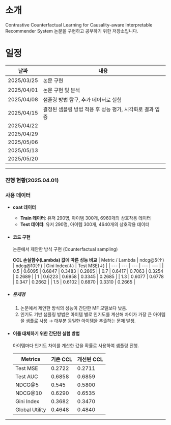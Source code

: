 # 소개 
Contrastive Counterfactual Learning for Causality-aware Interpretable Recommender System 논문을 구현하고 공부하기 위한 저장소입니다.

# 일정
| 날짜 | 내용 | 
| -------- | -------- |
| 2025/03/25 | 논문 구현 | 
| 2025/04/01 | 논문 구현 및 분석 | 
| 2025/04/08 | 샘플링 방법 탐구, 추가 데이터로 실험 | 
| 2025/04/15 | 결정된 샘플링 방법 적용 후 성능 평가, 시각화로 결과 입증 | 
| 2025/04/22 | |
| 2025/04/29 | | 
| 2025/05/06 | |
| 2025/05/13 | | 
| 2025/05/20 | |
---

### 진행 현황(2025.04.01)
  ### 사용 데이터
  - **coat 데이터**
      - **Train 데이터**: 유저 290명, 아이템 300개, 6960개의 상호작용 데이터
      - **Test 데이터**: 유저 290명, 아이템 300개, 4640개의 상호작용 데이터
- #### 코드 구현
  논문에서 제안한 방식 구현 (Counterfactual sampling)
  
  **CCL 손실함수(Lambda) 값에 따른 성능 비교**
  | Metric / Lambda | ndcg@5(↑) | ndcg@10(↑) | Gini Index(↓) | Test MSE(↓) |
  | --- | --- | --- | --- | --- |
  | 0.5 | 0.6095 | 0.6847 | 0.3483 | 0.2665 |
  | 0.7 | 0.6417 | 0.7063 | 0.3254 | 0.2689 |
  | 1   | 0.6223 | 0.6958 | 0.3345 | 0.2685 |
  | 1.3 | 0.6077 | 0.6778 | 0.347  | 0.2662 |
  | 1.5 | 0.6102 | 0.6870 | 0.3310 | 0.2665 |

- ##### 문제점
  1. 논문에서 제안한 방식의 성능이 간단한 MF 모델보다 낮음.
  2. 인기도 기반 샘플링 방법은 아이템 별로 인기도를 계산해 차이가 가장 큰 아이템을 샘플로 사용 → 대부분 동일한 아이템을 추출하는 문제 발생.

- #### 이를 대체하기 위한 간단한 실험 방법
  아이템마다 인기도 차이를 계산한 값을 확률로 사용하여 샘플링 진행.

  | Metrics        | 기존 CCL | 개선된 CCL |
  | ---            | ---      | ---        |
  | Test MSE       | 0.2722   | 0.2711     |
  | Test AUC       | 0.6858   | 0.6859     |
  | NDCG@5         | 0.545    | 0.5800     |
  | NDCG@10        | 0.6290   | 0.6535     |
  | Gini Index     | 0.3682   | 0.3470     |
  | Global Utility | 0.4648   | 0.4840     |
  
---
